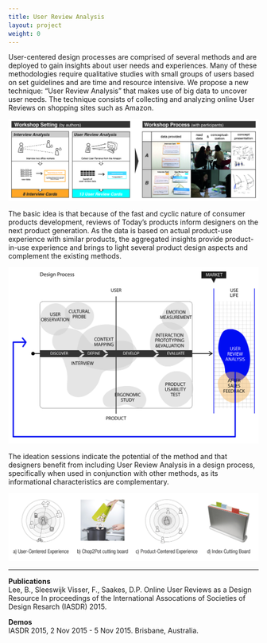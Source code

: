 ```yaml
---
title: User Review Analysis
layout: project
weight: 0
---
```

User-centered design processes are comprised of several methods and are deployed to gain
insights about user needs and experiences. Many of these methodologies require qualitative
studies with small groups of users based on set guidelines and are time and resource
intensive. We propose a new technique: “User Review Analysis” that makes
use of big data to uncover user needs. The technique consists of collecting and analyzing
online User Reviews on shopping sites such as Amazon. 

![](<img/study_2.jpg>)

The basic idea is that because of the
fast and cyclic nature of consumer products development, reviews of Today’s products
inform designers on the next product generation. As the data is based on actual product-use
experience with similar products, the aggregated insights provide product-in-use experience
and brings to light several product design aspects and complement the existing methods.

![](<img/after_sales_data.jpg>)

The ideation sessions indicate the potential of the method and that designers benefit from
including User Review Analysis in a design process, specifically when used in conjunction
with other methods, as its informational characteristics are complementary.

![](<img/diagram_picture.png>)

<hr>

**Publications**   
Lee, B., Sleeswijk Visser, F., Saakes, D.P. Online User Reviews as a Design Resource In proceedings of the International Assocations of Societies of Design Resarch (IASDR) 2015.

**Demos**   
IASDR 2015, 2 Nov 2015 - 5 Nov 2015. Brisbane, Australia.


